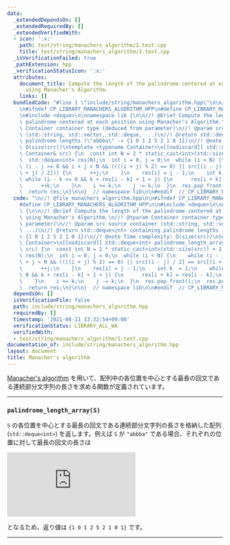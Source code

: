```yaml
---
data:
  _extendedDependsOn: []
  _extendedRequiredBy: []
  _extendedVerifiedWith:
  - icon: ':x:'
    path: test/string/manachers_algorithm/1.test.cpp
    title: test/string/manachers_algorithm/1.test.cpp
  _isVerificationFailed: true
  _pathExtension: hpp
  _verificationStatusIcon: ':x:'
  attributes:
    document_title: Compute the length of the palindrome centered at each position
      using Manacher's Algorithm.
    links: []
  bundledCode: "#line 1 \"include/string/manachers_algorithm.hpp\"\n\n//! @file manachers_algorithm.hpp\n\
    \n#ifndef CP_LIBRARY_MANACHERS_ALGORITHM_HPP\n#define CP_LIBRARY_MANACHERS_ALGORITHM_HPP\n\
    \n#include <deque>\n\nnamespace lib {\n\n//! @brief Compute the length of the\
    \ palindrome centered at each position using Manacher's Algorithm.\n//! @tparam\
    \ Container container type (deduced from parameter)\n//! @param src source container\
    \ (std::string, std::vector, std::deque, ...)\n//! @return std::deque<int> containing\
    \ palindrome lengths (\"abbba\" -> {1 0 1 2 5 2 1 0 1})\n//! @note Time complexity:\
    \ O(size(src))\ntemplate <typename Container>\n[[nodiscard]] std::deque<int> palindrome_length_array(const\
    \ Container& src) {\n  const int N = 2 * static_cast<int>(std::size(src)) + 1;\n\
    \  std::deque<int> res(N);\n  int i = 0, j = 0;\n  while (i < N) {\n    while\
    \ (i - j >= 0 && i + j < N && ((((i + j) % 2) == 0) || src[(i - j) / 2] == src[(i\
    \ + j) / 2])) {\n      ++j;\n    }\n    res[i] = j - 1;\n    int k  = 1;\n   \
    \ while (i - k >= 0 && k + res[i - k] + 1 < j) {\n      res[i + k] = res[i - k];\n\
    \      ++k;\n    }\n    i += k;\n    j -= k;\n  }\n  res.pop_front();\n  res.pop_back();\n\
    \  return res;\n}\n\n}  // namespace lib\n\n#endif  // CP_LIBRARY_MANACHERS_ALGORITHM_HPP\n"
  code: "\n//! @file manachers_algorithm.hpp\n\n#ifndef CP_LIBRARY_MANACHERS_ALGORITHM_HPP\n\
    #define CP_LIBRARY_MANACHERS_ALGORITHM_HPP\n\n#include <deque>\n\nnamespace lib\
    \ {\n\n//! @brief Compute the length of the palindrome centered at each position\
    \ using Manacher's Algorithm.\n//! @tparam Container container type (deduced from\
    \ parameter)\n//! @param src source container (std::string, std::vector, std::deque,\
    \ ...)\n//! @return std::deque<int> containing palindrome lengths (\"abbba\" ->\
    \ {1 0 1 2 5 2 1 0 1})\n//! @note Time complexity: O(size(src))\ntemplate <typename\
    \ Container>\n[[nodiscard]] std::deque<int> palindrome_length_array(const Container&\
    \ src) {\n  const int N = 2 * static_cast<int>(std::size(src)) + 1;\n  std::deque<int>\
    \ res(N);\n  int i = 0, j = 0;\n  while (i < N) {\n    while (i - j >= 0 && i\
    \ + j < N && ((((i + j) % 2) == 0) || src[(i - j) / 2] == src[(i + j) / 2])) {\n\
    \      ++j;\n    }\n    res[i] = j - 1;\n    int k  = 1;\n    while (i - k >=\
    \ 0 && k + res[i - k] + 1 < j) {\n      res[i + k] = res[i - k];\n      ++k;\n\
    \    }\n    i += k;\n    j -= k;\n  }\n  res.pop_front();\n  res.pop_back();\n\
    \  return res;\n}\n\n}  // namespace lib\n\n#endif  // CP_LIBRARY_MANACHERS_ALGORITHM_HPP\n"
  dependsOn: []
  isVerificationFile: false
  path: include/string/manachers_algorithm.hpp
  requiredBy: []
  timestamp: '2021-08-11 13:32:54+09:00'
  verificationStatus: LIBRARY_ALL_WA
  verifiedWith:
  - test/string/manachers_algorithm/1.test.cpp
documentation_of: include/string/manachers_algorithm.hpp
layout: document
title: Manacher's algorithm
---
```


[Manacher's algorithm](https://en.wikipedia.org/wiki/Longest_palindromic_substring#Manacher's_algorithm) を用いて、配列中の各位置を中心とする最長の回文である連続部分文字列の長さを求める関数が定義されています。

---

### `palindrome_length_array(S)`

`S` の各位置を中心とする最長の回文である連続部分文字列の長さを格納した配列 (`std::deque<int>`) を返します。例えば `S` が `"abbba"` である場合、それぞれの位置に対して最長の回文の長さは

![](https://latex.codecogs.com/gif.latex?%5Cdpi%7B250%7D%20%5Cbegin%7Btabular%7D%7Bl%7Clllllllll%7D%20%5Chline%20center%20%26%20a%20%26%20%26%20b%20%26%20%26%20b%20%26%20%26%20b%20%26%20%26%20a%20%5C%5C%20%5Chline%20length%20%26%201%20%26%200%20%26%201%20%26%202%20%26%205%20%26%202%20%26%201%20%26%200%20%26%201%20%5C%5C%20%5Chline%20%5Cend%7Btabular%7D)

となるため、返り値は `{1 0 1 2 5 2 1 0 1}` です。

---
